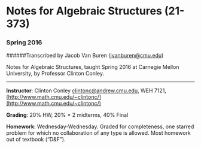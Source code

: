 # Notes for Algebraic Structures (21-373)

### Spring 2016

######Transcribed by Jacob Van Buren (jvanburen@cmu.edu)


Notes for Algebraic Structures, taught Spring 2016 at Carnegie Mellon University, by Professor Clinton Conley.

***
**Instructor**:  Clinton Conley [clintonc@andrew.cmu.edu](mailto:clintonc@andrew.cmu.edu), WEH 7121, [http://www.math.cmu.edu/~clintonc/](http://www.math.cmu.edu/~clintonc/)

**Grading**: 20% HW, 20% × 2 midterms, 40% Final

**Homework**: Wednesday-Wednesday. Graded for completeness, one starred problem for
which no collaboration of any type is allowed.
Most homework out of textbook (“D&F”).
